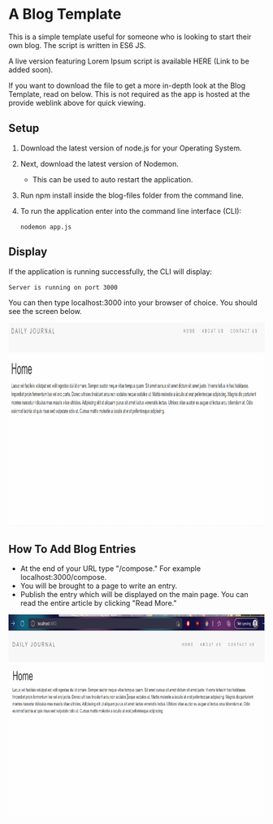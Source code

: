# A Blog Template
This is a simple template useful for someone who is looking to start their own blog. The script is written in ES6 JS.

A live version featuring Lorem Ipsum script is available HERE (Link to be added soon).

If you want to download the file to get a more in-depth look at the Blog Template, read on below. This is not required as the app is hosted at the provide weblink above for quick viewing.

## Setup
1. Download the latest version of node.js for your Operating System.
2. Next, download the latest version of Nodemon.
    * This can be used to auto restart the application.
3. Run npm install inside the blog-files folder from the command line.
4. To run the application enter into the command line interface (CLI):

    ```
    nodemon app.js
    ```
## Display
If the application is running successfully, the CLI will display:
```bash
Server is running on port 3000
```

You can then type localhost:3000 into your browser of choice. You should see the screen below.
<p style="text-align:center;"><img src="images/blog_home.png" width="600" height="400"></p>

## How To Add Blog Entries
* At the end of your URL type "/compose." For example localhost:3000/compose.
* You will be brought to a page to write an entry.
* Publish the entry which will be displayed on the main page. You can read the entire article by clicking "Read More."

<p style="text-align:center;"><img src="images/blog_compose.gif" width="600" height="400"></p>

